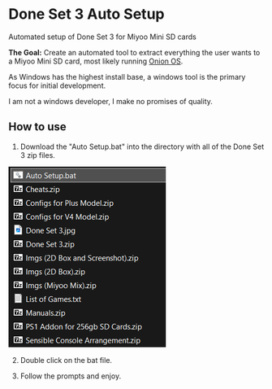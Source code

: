 # Done Set 3 Auto Setup
Automated setup of Done Set 3 for Miyoo Mini SD cards


**The Goal:** Create an automated tool to extract everything the user wants to a Miyoo Mini SD card, most likely running [Onion OS](https://github.com/OnionUI/Onion).


As Windows has the highest install base, a windows tool is the primary focus for initial development.

I am not a windows developer, I make no promises of quality.


## **How to use**
1. Download the "Auto Setup.bat" into the directory with all of the Done Set 3 zip files.

![save location](example.png)

2. Double click on the bat file.

3. Follow the prompts and enjoy.

